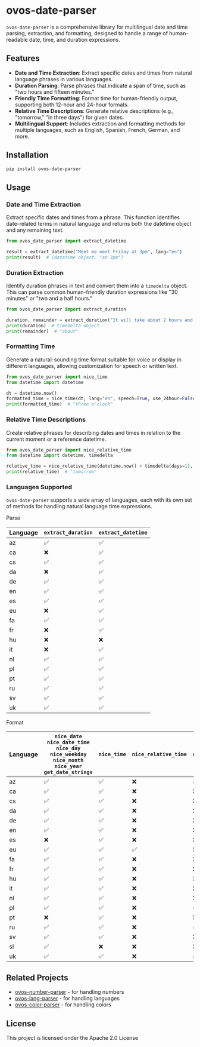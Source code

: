 # ovos-date-parser

`ovos-date-parser` is a comprehensive library for multilingual date and time parsing, extraction, and formatting,
designed to handle a range of human-readable date, time, and duration expressions.

## Features

- **Date and Time Extraction**: Extract specific dates and times from natural language phrases in various languages.
- **Duration Parsing**: Parse phrases that indicate a span of time, such as "two hours and fifteen minutes."
- **Friendly Time Formatting**: Format time for human-friendly output, supporting both 12-hour and 24-hour formats.
- **Relative Time Descriptions**: Generate relative descriptions (e.g., "tomorrow," "in three days") for given dates.
- **Multilingual Support**: Includes extraction and formatting methods for multiple languages, such as English, Spanish,
  French, German, and more.

## Installation

```bash
pip install ovos-date-parser
```

## Usage

### Date and Time Extraction

Extract specific dates and times from a phrase. This function identifies date-related terms in natural language and
returns both the datetime object and any remaining text.

```python
from ovos_date_parser import extract_datetime

result = extract_datetime("Meet me next Friday at 3pm", lang="en")
print(result)  # (datetime object, "at 3pm")
```

### Duration Extraction

Identify duration phrases in text and convert them into a `timedelta` object. This can parse common human-friendly
duration expressions like "30 minutes" or "two and a half hours."

```python
from ovos_date_parser import extract_duration

duration, remainder = extract_duration("It will take about 2 hours and 30 minutes", lang="en")
print(duration)  # timedelta object
print(remainder)  # "about"
```

### Formatting Time

Generate a natural-sounding time format suitable for voice or display in different languages, allowing customization for
speech or written text.

```python
from ovos_date_parser import nice_time
from datetime import datetime

dt = datetime.now()
formatted_time = nice_time(dt, lang="en", speech=True, use_24hour=False)
print(formatted_time)  # "three o'clock"
```

### Relative Time Descriptions

Create relative phrases for describing dates and times in relation to the current moment or a reference datetime.

```python
from ovos_date_parser import nice_relative_time
from datetime import datetime, timedelta

relative_time = nice_relative_time(datetime.now() + timedelta(days=1), datetime.now(), lang="en")
print(relative_time)  # "tomorrow"
```

### Languages Supported

`ovos-date-parser` supports a wide array of languages, each with its own set of methods for handling natural language
time expressions.

Parse

| Language | `extract_duration` | `extract_datetime` |
|----------|--------------------|--------------------|
| az       | ✅                  | ✅                  |
| ca       | ❌                  | ✅                  |
| cs       | ✅                  | ✅                  |
| da       | ❌                  | ✅                  |
| de       | ✅                  | ✅                  |
| en       | ✅                  | ✅                  |
| es       | ✅                  | ✅                  |
| eu       | ❌                  | ✅                  |
| fa       | ✅                  | ✅                  |
| fr       | ❌                  | ✅                  |
| hu       | ❌                  | ❌                  |
| it       | ❌                  | ✅                  |
| nl       | ✅                  | ✅                  |
| pl       | ✅                  | ✅                  |
| pt       | ✅                  | ✅                  |
| ru       | ✅                  | ✅                  |
| sv       | ✅                  | ✅                  |
| uk       | ✅                  | ✅                  |

Format

| Language | `nice_date`<br>`nice_date_time`<br>`nice_day` <br>`nice_weekday` <br>`nice_month` <br>`nice_year` <br>`get_date_strings` | `nice_time` | `nice_relative_time` | `nice_duration` |
|----------|--------------------------------------------------------------------------------------------------------------------------|-------------|----------------------|-----------------|
| az       | ✅                                                                                                                        | ✅           | ❌                    | ✅               | 
| ca       | ✅                                                                                                                        | ✅           | ❌                    | ❌               | 
| cs       | ✅                                                                                                                        | ✅           | ❌                    | ❌               | 
| da       | ✅                                                                                                                        | ✅           | ❌                    | ❌               | 
| de       | ✅                                                                                                                        | ✅           | ❌                    | ❌               | 
| en       | ✅                                                                                                                        | ✅           | ❌                    | ❌               | 
| es       | ❌                                                                                                                        | ✅           | ❌                    | ❌               | 
| eu       | ✅                                                                                                                        | ✅           | ✅                    | ❌               | 
| fa       | ✅                                                                                                                        | ✅           | ❌                    | ❌               | 
| fr       | ✅                                                                                                                        | ✅           | ❌                    | ❌               | 
| hu       | ✅                                                                                                                        | ✅           | ❌                    | ❌               | 
| it       | ✅                                                                                                                        | ✅           | ❌                    | ❌               | 
| nl       | ✅                                                                                                                        | ✅           | ❌                    | ❌               | 
| pl       | ✅                                                                                                                        | ✅           | ❌                    | ✅               | 
| pt       | ❌                                                                                                                        | ✅           | ❌                    | ❌               | 
| ru       | ✅                                                                                                                        | ✅           | ❌                    | ✅               | 
| sv       | ✅                                                                                                                        | ✅           | ❌                    | ❌               |
| sl       | ✅                                                                                                                        | ❌           | ❌                    | ❌               |
| uk       | ✅                                                                                                                        | ✅           | ❌                    | ✅               | 

## Related Projects

- [ovos-number-parser](https://github.com/OpenVoiceOS/ovos-number-parser) - for handling numbers
- [ovos-lang-parser](https://github.com/OVOSHatchery/ovos-lang-parser) - for handling languages
- [ovos-color-parser](https://github.com/OVOSHatchery/ovos-color-parser) - for handling colors


## License

This project is licensed under the Apache 2.0 License